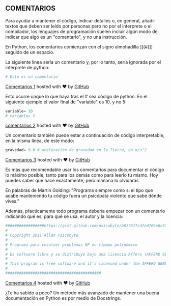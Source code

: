 ## COMENTARIOS

Para ayudar a mantener el código, indicar detalles o, en general, añadir textos que deben ser leído por personas pero no por el interprete o el compilador, los lenguajes de programación suelen incluir algún modo de indicar que algo es un "comentario", y no una instrucción.

En Python, los comentarios comienzan con el signo almohadilla ]](#)]] seguido de un espacio.

La siguiente línea sería un comentario y, por lo tanto, sería ignorada por el intérprete de python:
```python
# Esto es un comentario`
```
[Comentarios 1](https://gist.github.com/psicobyte/de5d26425de5b7d0ab2e#file-comentarios-1) hosted with ❤ by [GitHub](https://github.com/)

Esto ocurre unque lo que haya tras el # sea código de python. En el siguiente ejemplo el valor final de "variable" es 10, y no 5:
```python
variable= 10
# variable= 5
```
[comentarios 2](https://gist.github.com/psicobyte/0fffabfafd4043f1798f#file-comentarios-2) hosted with ❤ by [GitHub](https://github.com/)

Un comentario también puede estar a continuación de código interpretable, en la misma línea, de este modo:
```python
gravedad= 9.8 # aceleración de gravedad en la Tierra, en m/s^2
```
[Comentarios 3](https://gist.github.com/psicobyte/b8276f7cdfed769e6c92#file-comentarios-3) hosted with ❤ by [GitHub](https://github.com/)

Es más que recomendable usar los comentarios para documentar el código lo máximo posible, tanto para los demás como para leerlo tú mismo. Hoy puedes saber qué hace exactamente, pero mañana lo olvidarás.

En palabras de Martin Golding: "Programa siempre como si el tipo que acabe manteniendo tu código fuera un psicópata violento que sabe dónde vives."

Además, pŕacticamente todo programa debería empezar con un comentario indicando qué es, para qué se usa, el autor y la licencia:
```python
#################https://gist.github.com/psicobyte/b8276f7cdfed769e6c92#file-comentarios-3#########################
#
# Copyright 2011 Allan Psicobyte
#
# Programa para resolver problemas NP en tiempo polinómico
#
# Es software libre y se distribuye bajo una licencia Affero (AFFERO GENERAL PUBLIC LICENSE: http://www.affero.org/oagpl.html).
#
# This program is free software and it's licensed under the AFFERO GENERAL PUBLIC LICENSE (http://www.affero.org/oagpl.html ).
#
##########################################
```
[Comentarios 4](https://gist.github.com/psicobyte/84e38fa5e13149515fd8#file-comentarios-4) hosted with ❤ by [GitHub](https://github.com/)

¿Te ha sabido a poco? Un método más avanzado de mantener una buena documentación en Python es por medio de Docstrings.
